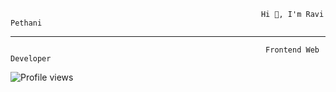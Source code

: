                                                             Hi 👋, I'm Ravi Pethani
______________________________________________________________________________________________________________________________________________
                                                             Frontend Web Developer

![Profile views](https://komarev.com/ghpvc/?username=Ravipethani01&label=Profile%20views&color=brightgreen)

<!--
**Ravipethani01/Ravipethani01** is a ✨ _special_ ✨ repository because its `README.md` (this file) appears on your GitHub profile.

Here are some ideas to get you started:

- 🔭 I’m currently working on ...
- 🌱 I’m currently learning ...
- 👯 I’m looking to collaborate on ...
- 🤔 I’m looking for help with ...
- 💬 Ask me about ...
- 📫 How to reach me: ...
- 😄 Pronouns: ...
- ⚡ Fun fact: ...
-->
